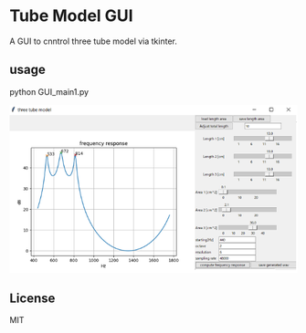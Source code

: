 #  Tube Model GUI    

A GUI to cnntrol three tube model via tkinter.  



## usage  

python GUI_main1.py  

 ![figure1](docs/GUI_main1.png)   
  

## License    
MIT  



